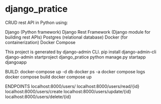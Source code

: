# django_pratice

CRUD rest API in Python using:
 
Django (Python framework)
Django Rest Framework (Django module for building rest APIs)
Postgres (relational database)
Docker (for containerization)
Docker Compose

This project is generated by django-admin CLI.
pip install django-admin-cli
django-admin startproject django_pratice
python manage.py startapp djangoapp

BUILD:
docker-compose up -d db
docker ps -a
docker compose logs
docker compose build
docker compose up

ENDPOINTS
localhost:8000/users/
localhost:8000/users/read/{id}
localhost:8000/users/create
localhost:8000/users/update/{id}
localhost:8000/users/delete/{id}
